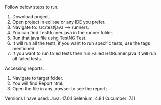 Follow below steps to run.
1. Download project.
2. Open project in eclipse or any IDE you prefer.
3. Navigate to: src/test/java --> runners.
4. You can find TestRunner.java in the runner folder.
5. Run that java file using TestNG Test.
6. It will run all the tests, if you want to run specific tests, use the tags mentioned.
7. If you want to run failed tests then run FailedTestRunner.java It will run all failed tests.

Accessing reports.
1. Navigate to target folder.
2. You will find Report.html.
3. Open the file in any browser to see the reports.


Versions I have used:
Java: 17.0.1
Selenium: 4.8.1
Cucumber: 7.11

